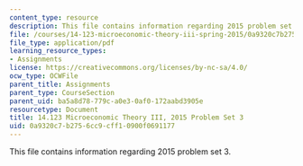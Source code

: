 ```yaml
---
content_type: resource
description: This file contains information regarding 2015 problem set 3.
file: /courses/14-123-microeconomic-theory-iii-spring-2015/0a9320c7b2756cc9cff10900f0691177_MIT14_123S15_PSet_3_15.pdf
file_type: application/pdf
learning_resource_types:
- Assignments
license: https://creativecommons.org/licenses/by-nc-sa/4.0/
ocw_type: OCWFile
parent_title: Assignments
parent_type: CourseSection
parent_uid: ba5a8d78-779c-a0e3-0af0-172aabd3905e
resourcetype: Document
title: 14.123 Microeconomic Theory III, 2015 Problem Set 3
uid: 0a9320c7-b275-6cc9-cff1-0900f0691177
---
```

This file contains information regarding 2015 problem set 3.